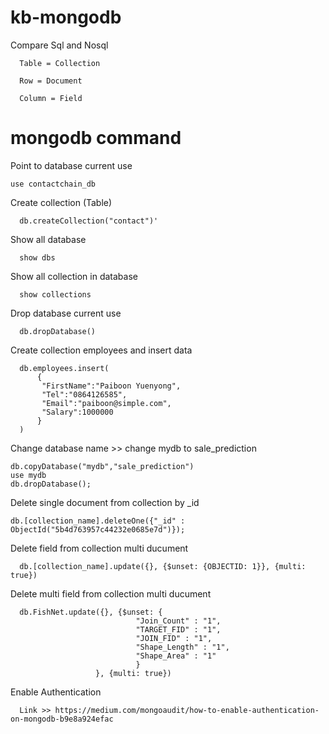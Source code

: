 # kb-mongodb

Compare Sql and Nosql

      Table = Collection

      Row = Document

      Column = Field

# mongodb command

Point to database current use
   
    use contactchain_db

Create collection (Table)

      db.createCollection("contact")'

Show all database

      show dbs

Show all collection in database

      show collections

Drop database current use

      db.dropDatabase()
      
Create collection employees and insert data

      db.employees.insert(
          {
           "FirstName":"Paiboon Yuenyong",
           "Tel":"0864126585",
           "Email":"paiboon@simple.com",
           "Salary":1000000
          }
      )
      
Change database name >> change mydb to sale_prediction

    db.copyDatabase("mydb","sale_prediction")
    use mydb
    db.dropDatabase();
    
Delete single document from collection by _id

    db.[collection_name].deleteOne({"_id" : ObjectId("5b4d763957c44232e0685e7d")});
    
Delete field from collection multi ducument
    
      db.[collection_name].update({}, {$unset: {OBJECTID: 1}}, {multi: true})
      
Delete multi field from collection multi ducument

      db.FishNet.update({}, {$unset: {
                                "Join_Count" : "1",
                                "TARGET_FID" : "1",
                                "JOIN_FID" : "1",
                                "Shape_Length" : "1",
                                "Shape_Area" : "1"
                                }
                       }, {multi: true})
                       
Enable Authentication

      Link >> https://medium.com/mongoaudit/how-to-enable-authentication-on-mongodb-b9e8a924efac







